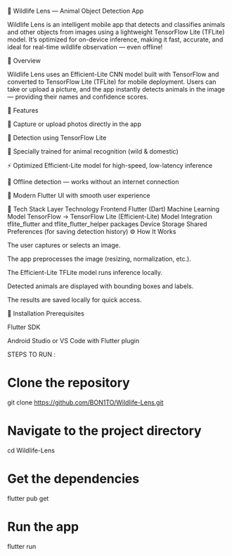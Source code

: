 🦁 Wildlife Lens — Animal Object Detection App

Wildlife Lens is an intelligent mobile app that detects and classifies animals and other objects from images using a lightweight TensorFlow Lite (TFLite) model.
It’s optimized for on-device inference, making it fast, accurate, and ideal for real-time wildlife observation — even offline!

🧠 Overview

Wildlife Lens uses an Efficient-Lite CNN model built with TensorFlow and converted to TensorFlow Lite (TFLite) for mobile deployment.
Users can take or upload a picture, and the app instantly detects animals in the image — providing their names and confidence scores.

🚀 Features

📸 Capture or upload photos directly in the app

🧩 Detection using TensorFlow Lite

🐯 Specially trained for animal recognition (wild & domestic)

⚡ Optimized Efficient-Lite model for high-speed, low-latency inference

📴 Offline detection — works without an internet connection

🎨 Modern Flutter UI with smooth user experience

🧬 Tech Stack
Layer	Technology
Frontend	Flutter (Dart)
Machine Learning Model	TensorFlow → TensorFlow Lite (Efficient-Lite)
Model Integration	tflite_flutter and tflite_flutter_helper packages
Device Storage	Shared Preferences (for saving detection history)
⚙️ How It Works

The user captures or selects an image.

The app preprocesses the image (resizing, normalization, etc.).

The Efficient-Lite TFLite model runs inference locally.

Detected animals are displayed with bounding boxes and labels.

The results are saved locally for quick access.

📲 Installation
Prerequisites

Flutter SDK

Android Studio or VS Code with Flutter plugin

STEPS TO RUN : 

# Clone the repository
git clone https://github.com/BON1TO/Wildlife-Lens.git

# Navigate to the project directory
cd Wildlife-Lens

# Get the dependencies
flutter pub get

# Run the app
flutter run

